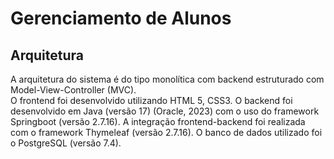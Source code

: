 # Gerenciamento de Alunos
##  Arquitetura
  A arquitetura do sistema é do tipo monolítica com backend estruturado com Model-View-Controller (MVC).  
  O frontend foi desenvolvido utilizando HTML 5, CSS3. 
  O backend foi desenvolvido em Java (versão 17) (Oracle, 2023) com o uso do framework Springboot (versão 2.7.16). 
  A integração frontend-backend foi realizada com o framework Thymeleaf (versão 2.7.16). O banco de dados utilizado foi o PostgreSQL (versão 7.4).
  
  
